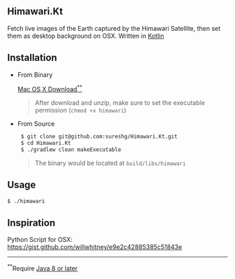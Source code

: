 Himawari.Kt
-----------

Fetch live images of the Earth captured by the Himawari Satellite, then set them as desktop background on OSX. Written in [Kotlin](https://kotlinlang.org/)

Installation
------------

* From Binary

   [Mac OS X Download<sup>**</sup>](https://github.com/sureshg/Himawari.Kt/releases/latest)

   > After download and unzip, make sure to set the executable permission (`chmod +x himawari`)

* From Source

    ```bash
     $ git clone git@github.com:sureshg/Himawari.Kt.git
     $ cd Himawari.Kt
     $ ./gradlew clean makeExecutable
    ```
    > The binary would be located at `build/libs/himawari`

Usage
-----


```bash
$ ./himawari

```

Inspiration
-----------

Python Script for OSX: https://gist.github.com/willwhitney/e9e2c42885385c51843e

-------------
<sup>**</sup>Require [Java 8 or later](http://www.oracle.com/technetwork/java/javase/downloads/index.html)